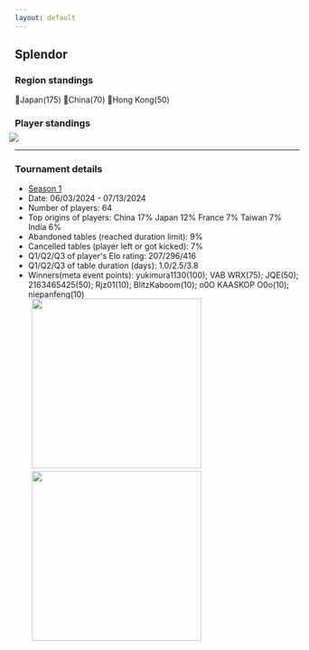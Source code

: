 ```yaml
---
layout: default
---
```


## Splendor

### Region standings
🥇Japan(175) 🥈China(70) 🥉Hong Kong(50)

### Player standings
<div>
	<img src="/wpoc/assets/images/SplendorRanking.png" style="display: block; margin-left: -10px; margin-bottom: 10px; margin-top: -10px"/>
</div>

---

### Tournament details


- [Season 1](https://boardgamearena.com/tournament?id=294813)
- Date: 06/03/2024 - 07/13/2024
- Number of players: 64
- Top origins of players: China 17% Japan 12% France 7% Taiwan 7% India 6%
- Abandoned tables (reached duration limit): 9%
- Cancelled tables (player left or got kicked): 7%
- Q1/Q2/Q3 of player's Elo rating: 207/296/416
- Q1/Q2/Q3 of table duration (days): 1.0/2.5/3.8
- Winners(meta event points): yukimura1130(100); VAB WRX(75); JQE(50); 2163465425(50); Rjz01(10); BlitzKaboom(10); o0O KAASKOP O0o(10); niepanfeng(10)

<div>
 <img src="/wpoc/assets/images/tournament/t_Splendor_Elo_20240713124756.png" width="300" style="display: block; margin-left: 30px; margin-bottom: 5px; margin-top:-15px"/>
</div>
<div>
 <img src="/wpoc/assets/images/tournament/t_Splendor_Duration_20240713131719.png" width="300" style="display: block; margin-left: 30px; margin-bottom: 5px;"/>
</div>




>>

